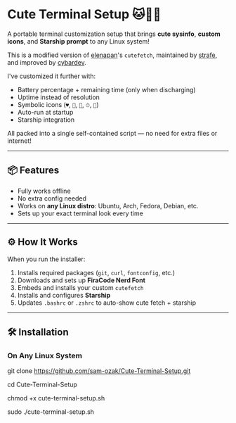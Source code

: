 # Cute Terminal Setup 🐱🐧🐰

A portable terminal customization setup that brings **cute sysinfo**, **custom icons**, and **Starship prompt** to any Linux system!

This is a modified version of [elenapan](https://github.com/elenapan )'s `cutefetch`, maintained by [strafe](https://github.com/strafe ), and improved by [cybardev](https://github.com/cybardev ).

I've customized it further with:
- Battery percentage + remaining time (only when discharging)
- Uptime instead of resolution
- Symbolic icons (`♥`, ``, ``, `⏱`, ``)
- Auto-run at startup
- Starship integration

All packed into a single self-contained script — no need for extra files or internet!

---

## 📦 Features

- Fully works offline
- No extra config needed
- Works on **any Linux distro**: Ubuntu, Arch, Fedora, Debian, etc.
- Sets up your exact terminal look every time

---

## ⚙️ How It Works

When you run the installer:

1. Installs required packages (`git`, `curl`, `fontconfig`, etc.)
2. Downloads and sets up **FiraCode Nerd Font**
3. Embeds and installs your custom `cutefetch`
4. Installs and configures **Starship**
5. Updates `.bashrc` or `.zshrc` to auto-show cute fetch + starship

---

## 🛠️ Installation

### On Any Linux System

git clone https://github.com/sam-ozak/Cute-Terminal-Setup.git 

cd Cute-Terminal-Setup

chmod +x cute-terminal-setup.sh

sudo ./cute-terminal-setup.sh
